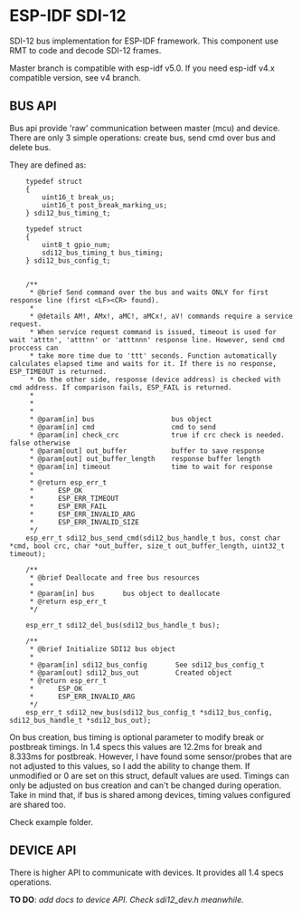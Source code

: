# ESP-IDF SDI-12

SDI-12 bus implementation for ESP-IDF framework. This component use RMT to code and decode SDI-12 frames.

Master branch is compatible with esp-idf v5.0. If you need esp-idf v4.x compatible version, see v4 branch.

## BUS API

Bus api provide 'raw' communication between master (mcu) and device. There are only 3 simple operations: create bus, send cmd over bus and delete bus.

They are defined as:

```
    typedef struct
    {
        uint16_t break_us;
        uint16_t post_break_marking_us;
    } sdi12_bus_timing_t;

    typedef struct
    {
        uint8_t gpio_num;
        sdi12_bus_timing_t bus_timing;
    } sdi12_bus_config_t;  


    /**
     * @brief Send command over the bus and waits ONLY for first response line (first <LF><CR> found).
     *
     * @details AM!, AMx!, aMC!, aMCx!, aV! commands require a service request.
     * When service request command is issued, timeout is used for wait 'atttn', 'atttnn' or 'atttnnn' response line. However, send cmd proccess can
     * take more time due to 'ttt' seconds. Function automatically calculates elapsed time and waits for it. If there is no response, ESP_TIMEOUT is returned.
     * On the other side, response (device address) is checked with cmd address. If comparison fails, ESP_FAIL is returned.
     *
     *
     *
     * @param[in] bus                   bus object
     * @param[in] cmd                   cmd to send
     * @param[in] check_crc             true if crc check is needed. false otherwise
     * @param[out] out_buffer           buffer to save response
     * @param[out] out_buffer_length    response buffer length
     * @param[in] timeout               time to wait for response
     *
     * @return esp_err_t
     *      ESP_OK
     *      ESP_ERR_TIMEOUT
     *      ESP_ERR_FAIL
     *      ESP_ERR_INVALID_ARG
     *      ESP_ERR_INVALID_SIZE
     */
    esp_err_t sdi12_bus_send_cmd(sdi12_bus_handle_t bus, const char *cmd, bool crc, char *out_buffer, size_t out_buffer_length, uint32_t timeout);

    /**
     * @brief Deallocate and free bus resources
     *
     * @param[in] bus       bus object to deallocate
     * @return esp_err_t
     */

    esp_err_t sdi12_del_bus(sdi12_bus_handle_t bus);

    /**
     * @brief Initialize SDI12 bus object
     *
     * @param[in] sdi12_bus_config       See sdi12_bus_config_t
     * @param[out] sdi12_bus_out         Created object
     * @return esp_err_t
     *      ESP_OK
     *      ESP_ERR_INVALID_ARG
     */
    esp_err_t sdi12_new_bus(sdi12_bus_config_t *sdi12_bus_config, sdi12_bus_handle_t *sdi12_bus_out);
```

On bus creation, bus timing is optional parameter to modify break or postbreak timings. In 1.4 specs this values are 12.2ms for break and 8.333ms for postbreak. However, I have found some sensor/probes that are not adjusted to this values, so I add the ability to change them. If unmodified or 0 are set on this struct, default values are used. Timings can only be adjusted on bus creation and can't be changed during operation. Take in mind that, if bus is shared among devices, timing values configured are shared too.

Check example folder.

## DEVICE API

There is higher API to communicate with devices. It provides all 1.4 specs operations.

**TO DO**: *add docs to device API. Check sdi12_dev.h meanwhile.*
